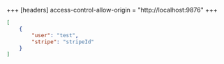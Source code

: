 +++
[headers]
access-control-allow-origin = "http://localhost:9876"
+++

```json
[
	{
		"user": "test",
		"stripe": "stripeId"
	}
]
```
